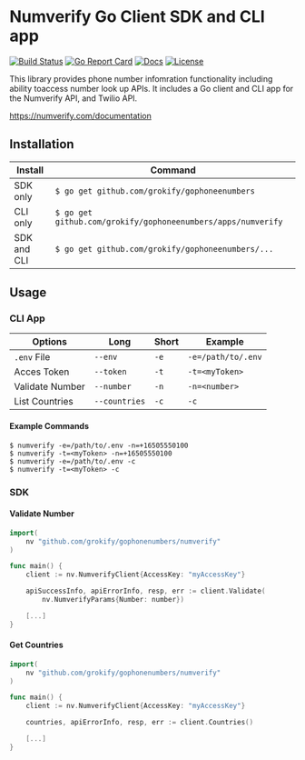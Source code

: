 Numverify Go Client SDK and CLI app
===================================

[![Build Status][build-status-svg]][build-status-link]
[![Go Report Card][goreport-svg]][goreport-link]
[![Docs][docs-godoc-svg]][docs-godoc-link]
[![License][license-svg]][license-link]

This library provides phone number infomration functionality including ability toaccess number look up APIs. It includes a Go client and CLI app for the Numverify API, and Twilio API.

https://numverify.com/documentation

## Installation

| Install | Command |
|---------|---------|
| SDK only | `$ go get github.com/grokify/gophoneenumbers` |
| CLI only | `$ go get github.com/grokify/gophoneenumbers/apps/numverify` |
| SDK and CLI | `$ go get github.com/grokify/gophoneenumbers/...` |

## Usage

### CLI App

| Options | Long | Short | Example |
|---------|------|-------|---------|
| `.env` File | `--env` | `-e` | `-e=/path/to/.env` |
| Acces Token | `--token` | `-t` | `-t=<myToken>` |
| Validate Number | `--number` | `-n` | `-n=<number>` |
| List Countries | `--countries` | `-c` | `-c` |

#### Example Commands

```
$ numverify -e=/path/to/.env -n=+16505550100
$ numverify -t=<myToken> -n=+16505550100
$ numverify -e=/path/to/.env -c
$ numverify -t=<myToken> -c
```

### SDK

#### Validate Number

```go
import(
	nv "github.com/grokify/gophonenumbers/numverify"
)

func main() {
	client := nv.NumverifyClient{AccessKey: "myAccessKey"}

	apiSuccessInfo, apiErrorInfo, resp, err := client.Validate(
		nv.NumverifyParams{Number: number})

	[...]
}
```

#### Get Countries

```go
import(
	nv "github.com/grokify/gophonenumbers/numverify"
)

func main() {
	client := nv.NumverifyClient{AccessKey: "myAccessKey"}

	countries, apiErrorInfo, resp, err := client.Countries()

	[...]
}
```

 [build-status-svg]: https://api.travis-ci.org/grokify/gophonenumbers.svg?branch=master
 [build-status-link]: https://travis-ci.org/grokify/gophonenumbers
 [goreport-svg]: https://goreportcard.com/badge/github.com/grokify/gophonenumbers
 [goreport-link]: https://goreportcard.com/report/github.com/grokify/gophonenumbers
 [docs-godoc-svg]: https://img.shields.io/badge/docs-godoc-blue.svg
 [docs-godoc-link]: https://godoc.org/github.com/grokify/gophonenumbers
 [license-svg]: https://img.shields.io/badge/license-MIT-blue.svg
 [license-link]: https://github.com/grokify/gophonenumbers/blob/master/LICENSE